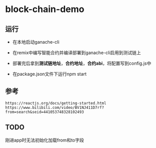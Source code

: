 # block-chain-demo

## 运行

* 在本地启动ganache-cli

* 在remix中编写智能合约并编译部署到ganache-cli启用到测试链上

* 部署完后拿到**测试链地址**，**合约地址**，**合约abi**，将配置写到config.js中

* 在package.json文件下运行npm start

## 参考
```
https://reactjs.org/docs/getting-started.html
https://www.bilibili.com/video/BV1NJ411D7rf?from=search&seid=441053748328102493
```

## TODO
刚进app时无法初始化加载from和to字段